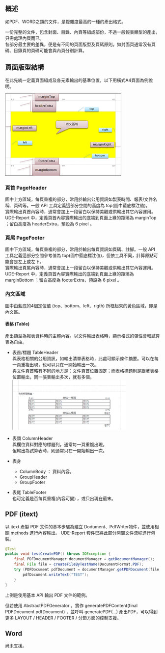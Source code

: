 ## 概述

如PDF、WORD之類的文件，是複雜度最高的一種的產出格式。

一份完整的文件，包含封面、目錄、內頁等組成部份，不過一般報表類型的產出，只需處理內頁而已。  
各部分最主要的差異，便是有不同的頁面版型及頁碼原則。如封面頁通常沒有頁碼、目錄頁的頁碼可能會與內頁分別計算。

## 頁面版型結構

在此先統一定義頁面組成及各元素輸出的基準位置，以下用橫式A4頁面為例說明。

![UDE-PDF](/assets/ch01-layout-pdf.png)

### 頁首 PageHeader

圖中上方區域，每頁重複的部分，常用於輸出公用資訊如製表時間、報表/文件名稱、頁碼等。一般 API 工具定義這部分空間的高度為 top\(圖中藍底標注值\)。  
  實際輸出頁首內容時，通常會加上一段留白以保持美觀或供輸出其它內容運用。UDE-Report 中，定義頁首內容實際輸出的底端到頁面上緣的距璃為 marginTop ；留白高度為 headerExtra，預設為 6 pixel 。

### 頁尾 PageFooter

圖中下方區域，每頁重複的部分，常用於輸出每頁資訊如頁碼、註腳。一般 API 工具定義這部分空間參考值為 top\(圖中藍底標注值\)，但依工具不同，計算原點可能會是左上或左下。  
  實際輸出頁尾內容時，通常會加上一段留白以保持美觀或供輸出其它內容運用。UDE-Report 中，定義頁首內容實際輸出的底端到頁面上緣的距璃為 marginBottom ；留白高度為 footerExtra，預設為 6 pixel 。

### 內文區域

圖中由藍底的4個定位值 \(top、bottom、left、rigth\) 所框起來的黃色區域，即是內文區。

#### 表格 \(Table\)

產出類型為報表資料時的主體內容。以文件輸出表格時，顯示格式的彈性會較試算表為自由。

* 表首/標題 TableHeader  
  與表格相關的公用資訊，如輸出清單表格時，此處可顯示條件摘要。可以在每一頁重複出現，也可以只在一開始輸出一次。  
  與文件頁首略有不同的地方是：文件頁首位置固定；而表格標題則是跟著表格位置輸出，同一張表輸出多次，就有多個。  
  ![](/assets/ch01-layout-tableheader)

* 表頭  ColumnHeader  
  與欄位資料對應的標題列，通常每一頁重複出現。  
  但輸出為試算表時，則通常只在一開始輸出一次。

* 表身

  * ColumnBody   ： 資料內容。  
  * GroupHeader
  * GroupFooter

* 表尾 TableFooter  
  也可定義是否每頁重複\(內容可變\) ，或只出現在最末。

## PDF \(itext\)

以 itext 產製 PDF 文件的基本步驟為建立 Dodument、PdfWriter物件，並使用相關 methods 進行內容輸出。
UDE-Report 套件已將此部分開關文件流程進行包裝。

``` java
@Test
public void testCreatePDF() throws IOException {
    final PDFDocumentManager documentManager = getDocumentManager();
    final File file = createFileByTestName(DocumentFormat.PDF);
    try (PDFDocument pdfDocument = documentManager.getPDFDocument(file, PageSize.A5)) {
        pdfDocument.writeText("TEST");
    }
}
```

上例是使用基本 API 輸出 PDF 文件的範例。

但若使用 AbstractPDFGenerator ，實作 generatePDFContent(final PDFDocument pdfDocument) ，並呼叫 generatePDF(...) 產出PDF，可以得到更多 LAYOUT / HEADER / FOOTER / 分節方面的控制支援。


## Word

尚未支援。

